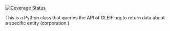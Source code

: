 [![Coverage Status](https://coveralls.io/repos/github/ggravlingen/pygleif/badge.svg)](https://coveralls.io/github/ggravlingen/pygleif)

This is a Python class that queries the API of GLEIF.org to return data about a specific entity (corporation.)

